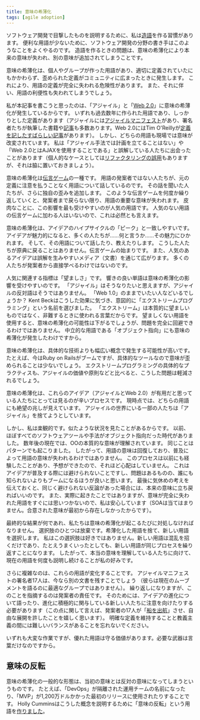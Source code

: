 ```yaml
---
title: 意味の希薄化
tags: [agile adoption]
---
```


<!-- http://www.martinfowler.com/bliki/SemanticDiffusion.html -->

<!-- I have the habit of creating Neologisms to describe the things I see in software development. 
 !-- It's a common habit amongst writers in this field, 
 !-- 	for software development still lacks much useful jargon. 
 !-- One of the problems with building a jargon 
 !-- 	is that terms are vulnerable to losing their meaning, 
 !-- in a process of semantic diffusion - to use yet another potential addition to our jargon. -->

ソフトウェア開発で目撃したものを説明するために、私は[造語](Neologisms)を作る習慣があります。
便利な用語が少ないために、ソフトウェア開発の分野の書き手はこのようなことをよくやるのです。
造語を作るときの問題は、意味の希薄化により本来の意味が失われ、別の意味が追加されてしまうことです。


<!-- Semantic diffusion 
 !-- 	occurs when you have a word that is coined by a person or group,often with a pretty good definition, 
 !-- 	but then gets spread through the wider community in a way that weakens that definition. 
 !-- This weakening risks losing the definition entirely - and with it any usefulness to the term. -->

意味の希薄化は、個人やグループが作った用語があり、適切に定義されていたにもかかわらず、歪められた定義がコミュニティに広まったときに発生します。
これにより、用語の定義が完全に失われる危険性があります。
また、それに伴い、用語の利便性も失われてしまうでしょう。


<!-- I'm partly prompted to write this because I see this semantic diffusion happening very publicly to two terms at the moment: 'agile' and 'Web2.0'.  -->
<!-- Both were coined in the last few years 
 !-- 	and both come with lengthy definitions. (Agile has the agile manifesto, together with numerous books and articles by the authors of the manifesto.  -->
<!-- Web 2.0 has an excellent definitional article by Tim O'Reilly.)  -->
<!-- Yet both of these face a lot of corruption in the field.  -->
<!-- I've run into people who think agile methods mean you shouldn't do any planning and those who think Web 2.0 is solely about using AJAX. 
 !-- (A more personal case is RefactoringMalapropism, but I'll leave that aside for the moment.) -->

私が本記事を書こうと思ったのは、「アジャイル」と「[Web 2.0](Web2.0)」に意味の希薄化が発生しているからです。
いずれも過去数年に作られた用語であり、しっかりとした定義があります（アジャイルには[アジャイルマニフェスト](https://agilemanifesto.org/)があり、署名者たちが執筆した書籍や[記事](https://www.martinfowler.com/articles/newMethodology.html)も多数あります。Web 2.0にはTim O'Reillyが[定義を記したすばらしい記事](http://www.oreillynet.com/pub/a/oreilly/tim/news/2005/09/30/what-is-web-20.html)があります）。
しかし、どちらの用語も現場では意味が改変されています。
私は「アジャイル手法では計画を立てることはない」や「Web 2.0とはAJAXを使用することである」と誤解している人たちに出会ったことがあります（個人的なケースとしては[リファクタリングの誤用](RefactoringMalapropism)もありますが、それは脇に置いておきましょう）。

<!-- Semantic diffusion is essentially a succession of the telephone game 
 !-- 	where a different group of people to the originators of a term start talking about it 
 !-- 	without being careful about following the original definition.  -->
<!-- These people are listened to by a further group 
 !-- 	which then goes on to add their own distortions.  -->
<!-- After a few of these hand-offs 
 !-- 	it's easy to lose a lot of the key meaning of the term 
 !-- 	unless you make the point of going back to the originators.  -->
<!-- It's ironic that it's popular terms that tend to suffer from this the most.  -->
<!-- That's inevitable, of course, since unpopular terms have less people to create the telephone chains. -->

意味の希薄化は[伝言ゲーム](https://en.wikipedia.org/wiki/Chinese_whispers)の一種です。
用語の発案者ではない人たちが、元の定義に注意を払うことなく用語について話しているのです。
その話を聞いた人たちが、さらに独自の歪みを追加します。
このような伝言ゲームを何度か繰り返していくと、発案者まで戻らない限り、用語の重要な意味が失われます。
皮肉なことに、この影響を最も受けやすいのが人気の用語です。
人気のない用語の伝言ゲームに加わる人はいないので、これは必然とも言えます。

<!-- Semantic diffusion tends to coincide 
 !-- 	with hype phase of an idea.  -->
<!-- As an idea becomes attractive, lots of people are... well... attracted.  -->
<!-- Many of these followers talk about the term and teach about it.  -->
<!-- If these people aren't careful to go back to the source, 
 !-- 	the telephone game begins.  -->
<!-- Popular ideas also spread primarily 
 !-- 	though communication media 
 !-- 	that are more likely to lead to misunderstanding - such as writing. 
 !-- Many followers aren't fortunate enough to work directly with the originators and thus learn directly from them. -->

意味の希薄化は、アイデアのハイプサイクルの「ピーク」と一致しやすいです。
アイデアが魅力的になると、多くの人たちが……何と言うか……その魅力にひかれます。
そして、その用語について話したり、教えたりします。
こうした人たちが原典に戻ることはありません。伝言ゲームの始まりです。
また、人気のあるアイデアは誤解を生みやすいメディア（文書）を通じて広がります。
多くの人たちが発案者から直接学べるわけではないのです。

<!-- A related indicator to popularity is desirability.  -->
<!-- A word that sounds good may be more likely to suffer from semantic diffusion.  -->
<!-- 'Agile' sounds like something you'd certainly want to be, 
 !-- 	the antonyms of agile aren't at all appealing.  -->
<!-- Who would want to still be merely 1.0 of the web?  -->
<!-- Kent Beck noticed this effect and thus deliberately picked Extreme Programming as a name 
 !-- 	because it less inherently desirable: 'extreme' is often used as a pejorative.  -->
<!-- Using a less desirable term 
 !-- 	may reduce semantic diffusion, but I don't think it avoids the problem completely.  -->
<!-- After all we saw semantic diffusion occur to 'object-oriented' which is a neutral term. -->

人気に関連する指標は「望ましさ」です。
響きの良い単語は意味の希薄化の影響を受けやすいのです。
「アジャイル」はそうなりたいと思えますが、アジャイルの反対語はそうではありません。
「Web 1.0」のままでいたい人などいるでしょうか？
Kent Beckはこうした効果に気づき、意図的に「エクストリームプログラミング」という名前を選びました。
「エクストリーム」は本質的に望ましいものではなく、非難するときに使われる言葉だからです。
望ましくない用語を使用すると、意味の希薄化の可能性は下がるでしょうが、問題を完全に回避できるわけではありません。
中立的な用語である「オブジェクト指向」にも意味の希薄化が発生したわけですから。

<!-- Semantic diffusion is more likely to occur with things 
 !-- 	that are broad concepts rather than hard technologies. 
 !-- Ruby on Rails is getting a lot of hype at the moment, 
 !-- 	but since it's a concrete tool it's hard for its meaning to weaken.  -->
<!-- Extreme Programming's list of concrete practices may also reduce this problem 
 !-- 	compared to agile's broader list of values and principles. -->

意味の希薄化は、具体的な技術よりも幅広い概念で発生する可能性が高いです。
たとえば、今はRuby on Railsがブームですが、具体的なツールなので意味が歪められることは少ないでしょう。
エクストリームプログラミングの具体的なプラクティスも、アジャイルの価値や原則などと比べると、こうした問題は軽減されるでしょう。

<!-- Semantic diffusion is a painful process to watch, 
 !-- particularly for those who find the ideas useful. 
 !-- At the moment I see signs of despair for both of these terms, 
 !-- some people in the agile world are talking of ditching the word agile. -->

意味の希薄化は、これらのアイデア（アジャイルとWeb 2.0）が有用だと思っている人たちにとっては見るのが辛いプロセスです。
現時点では、どちらの用語にも絶望の兆しが見えています。
アジャイルの世界にいる一部の人たちは「アジャイル」を捨てようとしています。

<!-- I'm more sanguine about all this, 
 !-- 	largely because I've seen it before.  -->
<!-- There was a time 
 !-- 	when almost any software tool or method was described as object-oriented.  -->
<!-- But now, years later, the essential meaning of OO is reasonably well understood.  -->
<!-- I saw the same thing happen with patterns.  -->
<!-- So terms do recover their semantic integrity 
 !-- 	and the current diffusion doesn't inevitably mean the terms will lose their meaning.  -->
<!-- I'm also less worried about it because I expected it, again having gone through this process before.  -->
<!-- I think it's an inevitable consequence of ideas becoming popular and despite its problems, 
 !-- 	I prefer the hype to ignorance.  -->
<!-- A final comforting thought is that once the equally inevitable backlash 
 !-- 	comes we get a refocusing on the original meaning.  -->
<!-- As I'm writing this I'm comforted by the fact that 
 !-- 	I can't think of a term that lost its meaning entirely, 
 !-- although I'm sure it's happened. 
 !-- (SOA doesn't count, as I don't think there ever was a commonly agreed meaning for that to start with.) -->

しかし、私は楽観的です。似たような状況を見たことがあるからです。
以前、ほぼすべてのソフトウェアツールや手法がオブジェクト指向だった時代がありました。
数年後の現在では、OOの本質的な意味が理解されています。
同じことはパターンでも起こりました。
したがって、用語の意味は回復しており、普及によって用語の意味が失われるわけではありません。
このプロセスは以前にも経験したことがあり、予想ができたので、それほど心配はしていません。
これはアイデアが普及する際には避けられないことですし、問題はあるものの、誰にも知られないよりもブームになるほうが良いと思います。
最後に気休めの考えを伝えておくと、同じく避けられない反論があった場合には、本来の意味に立ち戻ればいいのです。
また、実際に起きたことではありますが、意味が完全に失われた用語をすぐには思いつかないので、私は安心しています（SOAは当てはまりません。合意された意味が最初から存在しなかったからです）。

<!-- Whatever the eventual outcome 
 !-- 	we still have to cope with semantic diffusion as it happens.  -->
<!-- One option is abandonment, 
 !-- 	to drop the diffuse term and pick a new one.  -->
<!-- I don't like this option 
 !-- 	because a new term only adds to the confusion and 
 !-- 	even if you're successful you just end up repeating the process for the new term.  -->
<!-- So my preference is to keep re-articulating the current terminology, 
 !-- 	pointing to those who understand the true meaning. -->

最終的な結果が何であれ、私たちは意味の希薄化が起こるたびに対処しなければなりません。
選択肢のひとつは放棄です。希薄化した用語を捨て、新しい用語を選択します。
私はこの選択肢は好きではありません。新しい用語は混乱を招くだけであり、たとえうまくいったとしても、新しい用語が同じプロセスを繰り返すことになります。
したがって、本当の意味を理解している人たちに向けて、現在の用語を何度も説明し続けることが私の好みです。

<!-- A further complication is that these terms also shift.  -->
<!-- I'm sure if you asked the original seventeen authors of the agile manifesto, 
 !-- they would come up with a different document today. 
 !-- (Let alone the fact that that group wouldn't be the best group to speak for the movement today.)  -->
<!-- Again it's a responsibility for those who are identified as originators to point this out, both by talking about the way the ideas evolve and by pointing to new people who are playing an active role in that evolution.
 !-- (I'm pleased that the original seventeen "let the ship sail" to go its own way.)  -->
<!-- Let's not forget there's a tricky balance between holding to a clear definition and dogmatism. -->

さらに複雑なのは、これらの用語が変化することです。
アジャイルマニフェストの署名者17人は、今なら別の文書を残すことでしょう
（彼らは現在のムーブメントを語るのに最適なグループではありません）。
繰り返しになりますが、このことを指摘するのは発案者の責任です。
そのためには、アイデアの進化について語ったり、進化に積極的に関与している新しい人たちに注意を向けたりする必要があります（この点に関して言えば、発案者の17人が「[船を出航](agileStory)」させ、自由な展開を許したことを嬉しく思います）。
明確な定義を維持することと教義主義の間には難しいバランスがあることを忘れないでください。

<!-- All of this is hard work, but a good term is worth fighting for - particularly since the only bullets you need are words. -->

いずれも大変な作業ですが、優れた用語は守る価値があります。必要な武器は言葉だけなのですから。

<!-- Semantic Inversion -->
## 意味の反転

<!-- A common form of semantic diffusion is
 !-- 	when the term ends up meaning the opposite of what it was coined to describe. 
 !-- Such as "DevOps" turning into the name for a separated operations team or "Minimal Viable Product" being used for a $12M first release. Holly Cummins neatly coined "Semantic Inversion" to describe this variant of concern. -->

意味の希薄化の一般的な形態は、当初の意味とは反対の意味になってしまうというものです。
たとえば、「DevOps」が隔離された運用チームの名前になったり、「MVP」が1,200万ドルかかった最初のリリースに使用されたりすることです。
Holly Cumminsはこうした概念を説明するために「意味の反転」という用語を[作りました](https://x.com/holly_cummins/status/1416040187889688582)。
